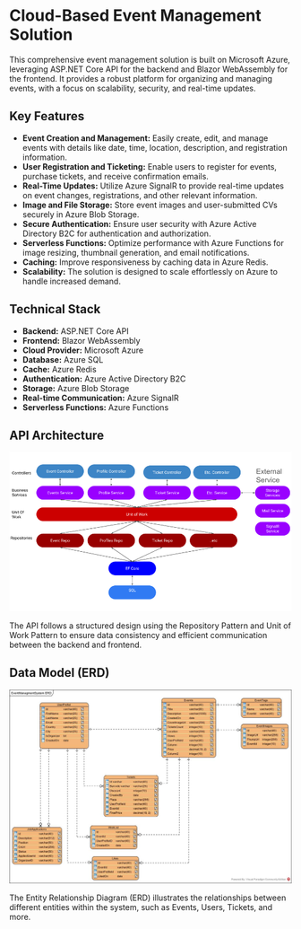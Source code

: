 # Cloud-Based Event Management Solution

This comprehensive event management solution is built on Microsoft Azure, leveraging ASP.NET Core API for the backend and Blazor WebAssembly for the frontend. It provides a robust platform for organizing and managing events, with a focus on scalability, security, and real-time updates.

## Key Features

- **Event Creation and Management:** Easily create, edit, and manage events with details like date, time, location, description, and registration information.
- **User Registration and Ticketing:**  Enable users to register for events, purchase tickets, and receive confirmation emails.
- **Real-Time Updates:** Utilize Azure SignalR to provide real-time updates on event changes, registrations, and other relevant information.
- **Image and File Storage:**  Store event images and user-submitted CVs securely in Azure Blob Storage.
- **Secure Authentication:**  Ensure user security with Azure Active Directory B2C for authentication and authorization.
- **Serverless Functions:** Optimize performance with Azure Functions for image resizing, thumbnail generation, and email notifications.
- **Caching:** Improve responsiveness by caching data in Azure Redis.
- **Scalability:** The solution is designed to scale effortlessly on Azure to handle increased demand.

## Technical Stack

* **Backend:** ASP.NET Core API
* **Frontend:** Blazor WebAssembly
* **Cloud Provider:** Microsoft Azure
* **Database:** Azure SQL
* **Cache:** Azure Redis
* **Authentication:** Azure Active Directory B2C
* **Storage:** Azure Blob Storage
* **Real-time Communication:** Azure SignalR
* **Serverless Functions:** Azure Functions

## API Architecture

![API Architecture Diagram](https://raw.githubusercontent.com/Behnam-Vosoogh/EventManagmentSolution/master/repository%20%26%20Unit%20Of%20Work%20Pattern%20and%20the%20API%20Architecture.png)

The API follows a structured design using the Repository Pattern and Unit of Work Pattern to ensure data consistency and efficient communication between the backend and frontend.

## Data Model (ERD)

![Event Management System ERD](https://raw.githubusercontent.com/Behnam-Vosoogh/EventManagmentSolution/master/EventManagmentSystem%20ERD.jpg)

The Entity Relationship Diagram (ERD) illustrates the relationships between different entities within the system, such as Events, Users, Tickets, and more. 

